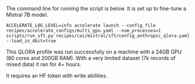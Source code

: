 The command line for running the script is below. It is set up to fine-tune a Mistral 7B model.  

```
ACCELERATE_LOG_LEVEL=info accelerate launch --config_file recipes/accelerate_configs/multi_gpu.yaml --num_processes=1 scripts/run_sft.py recipes/cai/mistral/sft/config_anthropic_qlora.yaml --load_in_4bit=true
```

This QLORA profile was run successfully on a machine with a 24GB GPU (80 cores and 200GB RAM). 
With a very limited dataset (7k records of mixed data) it ran for 4+ hours. 

It requires an HF token with write abilities. 
